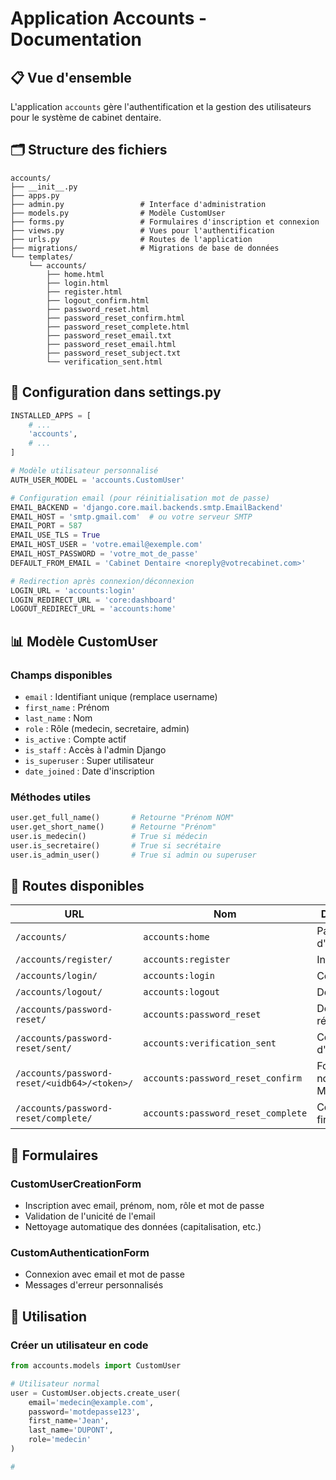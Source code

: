 # Application Accounts - Documentation

## 📋 Vue d'ensemble

L'application `accounts` gère l'authentification et la gestion des utilisateurs pour le système de cabinet dentaire.

## 🗂️ Structure des fichiers

```
accounts/
├── __init__.py
├── apps.py
├── admin.py                 # Interface d'administration
├── models.py                # Modèle CustomUser
├── forms.py                 # Formulaires d'inscription et connexion
├── views.py                 # Vues pour l'authentification
├── urls.py                  # Routes de l'application
├── migrations/              # Migrations de base de données
└── templates/
    └── accounts/
        ├── home.html
        ├── login.html
        ├── register.html
        ├── logout_confirm.html
        ├── password_reset.html
        ├── password_reset_confirm.html
        ├── password_reset_complete.html
        ├── password_reset_email.txt
        ├── password_reset_email.html
        ├── password_reset_subject.txt
        └── verification_sent.html
```

## 🔧 Configuration dans settings.py

```python
INSTALLED_APPS = [
    # ...
    'accounts',
    # ...
]

# Modèle utilisateur personnalisé
AUTH_USER_MODEL = 'accounts.CustomUser'

# Configuration email (pour réinitialisation mot de passe)
EMAIL_BACKEND = 'django.core.mail.backends.smtp.EmailBackend'
EMAIL_HOST = 'smtp.gmail.com'  # ou votre serveur SMTP
EMAIL_PORT = 587
EMAIL_USE_TLS = True
EMAIL_HOST_USER = 'votre.email@exemple.com'
EMAIL_HOST_PASSWORD = 'votre_mot_de_passe'
DEFAULT_FROM_EMAIL = 'Cabinet Dentaire <noreply@votrecabinet.com>'

# Redirection après connexion/déconnexion
LOGIN_URL = 'accounts:login'
LOGIN_REDIRECT_URL = 'core:dashboard'
LOGOUT_REDIRECT_URL = 'accounts:home'
```

## 📊 Modèle CustomUser

### Champs disponibles

- `email` : Identifiant unique (remplace username)
- `first_name` : Prénom
- `last_name` : Nom
- `role` : Rôle (medecin, secretaire, admin)
- `is_active` : Compte actif
- `is_staff` : Accès à l'admin Django
- `is_superuser` : Super utilisateur
- `date_joined` : Date d'inscription

### Méthodes utiles

```python
user.get_full_name()       # Retourne "Prénom NOM"
user.get_short_name()      # Retourne "Prénom"
user.is_medecin()          # True si médecin
user.is_secretaire()       # True si secrétaire
user.is_admin_user()       # True si admin ou superuser
```

## 🔐 Routes disponibles

| URL | Nom | Description |
|-----|-----|-------------|
| `/accounts/` | `accounts:home` | Page d'accueil |
| `/accounts/register/` | `accounts:register` | Inscription |
| `/accounts/login/` | `accounts:login` | Connexion |
| `/accounts/logout/` | `accounts:logout` | Déconnexion |
| `/accounts/password-reset/` | `accounts:password_reset` | Demande de réinitialisation |
| `/accounts/password-reset/sent/` | `accounts:verification_sent` | Confirmation d'envoi |
| `/accounts/password-reset/<uidb64>/<token>/` | `accounts:password_reset_confirm` | Formulaire nouveau MDP |
| `/accounts/password-reset/complete/` | `accounts:password_reset_complete` | Confirmation finale |

## 🎨 Formulaires

### CustomUserCreationForm
- Inscription avec email, prénom, nom, rôle et mot de passe
- Validation de l'unicité de l'email
- Nettoyage automatique des données (capitalisation, etc.)

### CustomAuthenticationForm
- Connexion avec email et mot de passe
- Messages d'erreur personnalisés

## 🚀 Utilisation

### Créer un utilisateur en code

```python
from accounts.models import CustomUser

# Utilisateur normal
user = CustomUser.objects.create_user(
    email='medecin@example.com',
    password='motdepasse123',
    first_name='Jean',
    last_name='DUPONT',
    role='medecin'
)

#